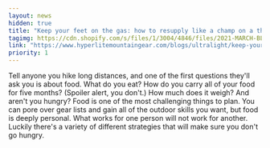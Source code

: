 ```yaml
---
layout: news
hidden: true
title: "Keep your feet on the gas: how to resupply like a champ on a thru hike, part 1"
tagimg: https://cdn.shopify.com/s/files/1/3004/4846/files/2021-MARCH-BLOG-Resupply-3_2048x2048.jpg?v=1615382764
link: "https://www.hyperlitemountaingear.com/blogs/ultralight/keep-your-feet-on-the-gas-how-to-resupply-like-a-champ-on-a-thru-hike-part-1"
priority: 1
---
```


Tell anyone you hike long distances, and one of the first questions they'll ask you is about food. What do you eat? How do you carry all of your food for five months? (Spoiler alert, you don't.) How much does it weigh? And aren't you hungry? Food is one of the most challenging things to plan. You can pore over gear lists and gain all of the outdoor skills you want, but food is deeply personal. What works for one person will not work for another. Luckily there's a variety of different strategies that will make sure you don't go hungry. 

